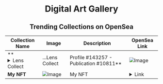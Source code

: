 <div align="center">

# Digital Art Gallery

## Trending Collections on OpenSea

| Collection Name                       | Image                                                                                     | Description                       | OpenSea Link                                                                                          |
|---------------------------------------|-------------------------------------------------------------------------------------------|-----------------------------------|--------------------------------------------------------------------------------------------------------|
| **<details><summary>Lens Collect | ...</summary>Lens Collect | Profile #143257 - Publication #10811</details>** | ![Image](https://i.seadn.io/s/raw/files/b622a8c75e289ea518453acb6cd9c6e9.png?w=500&auto=format?w=200&auto=format) |  | <details><summary>Link</summary>[Lens Collect | Profile #143257 - Publication #10811](https://opensea.io/collection/lens-collect-profile-143257-publication-10811)</details> |
| **My NFT** | ![Image](https://i.seadn.io/s/raw/files/c1d0650cbce65b556af8f3443f537988.jpg?w=500&auto=format?w=200&auto=format) | My NFT | <details><summary>Link</summary>[My NFT](https://opensea.io/collection/my-nft-662)</details> |

</div>